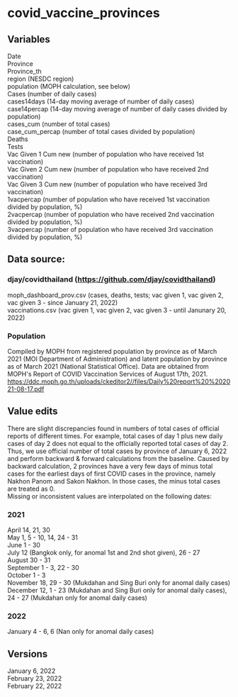 # covid_vaccine_provinces

## Variables
Date </br> 
Province </br> 
Province_th </br>
region (NESDC region) </br>
population (MOPH calculation, see below) </br>
Cases (number of daily cases) </br>
cases14days	(14-day moving average of number of daily cases) </br>
case14percap (14-day moving average of number of daily cases divided by population)</br> 
cases_cum	(number of total cases) </br>
case_cum_percap	(number of total cases divided by population) </br>
Deaths	</br>
Tests	</br>
Vac Given 1 Cum new	(number of population who have received 1st vaccination) </br>
Vac Given 2 Cum new	(number of population who have received 2nd vaccination)</br>
Vac Given 3 Cum new	(number of population who have received 3rd vaccination)</br>
1vacpercap (number of population who have received 1st vaccination divided by population, %) </br>
2vacpercap (number of population who have received 2nd vaccination divided by population, %)</br>
3vacpercap (number of population who have received 3rd vaccination divided by population, %)</br>

## Data source:
### djay/covidthailand (https://github.com/djay/covidthailand) </br>
moph_dashboard_prov.csv (cases, deaths, tests; vac given 1, vac given 2, vac given 3 - since January 21, 2022) </br>
vaccinations.csv (vac given 1, vac given 2, vac given 3 - until Janunary 20, 2022) </br>

### Population 
Compiled by MOPH from registered population by province as of March 2021 (MOI Department of Administration) and latent population by province as of March 2021 (National Statistical Office). Data are obtained from MOPH's Report of COVID Vaccination Services of August 17th, 2021. </br>
https://ddc.moph.go.th/uploads/ckeditor2//files/Daily%20report%20%202021-08-17.pdf </br>

## Value edits
There are slight discrepancies found in numbers of total cases of official reports of different times. For example, total cases of day 1 plus new daily cases of day 2 does not equal to the officially reported total cases of day 2. Thus, we use official number of total cases by province of January 6, 2022 and perform backward & forward calculations from the baseline. Caused by backward calculation, 2 provinces have a very few days of minus total cases for the earliest days of first COVID cases in the province, namely Nakhon Panom and Sakon Nakhon. In those cases, the minus total cases are treated as 0. </br>
Missing or inconsistent values are interpolated on the following dates:
### 2021
April 14, 21, 30 </br>
May 1, 5 - 10, 14, 24 - 31 </br>
June 1 - 30 </br>
July 12 (Bangkok only, for anomal 1st and 2nd shot given), 26 - 27 </br>
August 30 - 31 </br>
September 1 - 3, 22 - 30 </br>
October 1 - 3 </br>
November 18, 29 - 30 (Mukdahan and Sing Buri only for anomal daily cases) </br>
December 12, 1 - 23 (Mukdahan and Sing Buri only for anomal daily cases), 24 - 27 (Mukdahan only for anomal daily cases) </br>
### 2022
January 4 - 6, 6 (Nan only for anomal daily cases) </br>

## Versions
January 6, 2022 </br>
February 23, 2022 </br>
February 22, 2022 </br>
